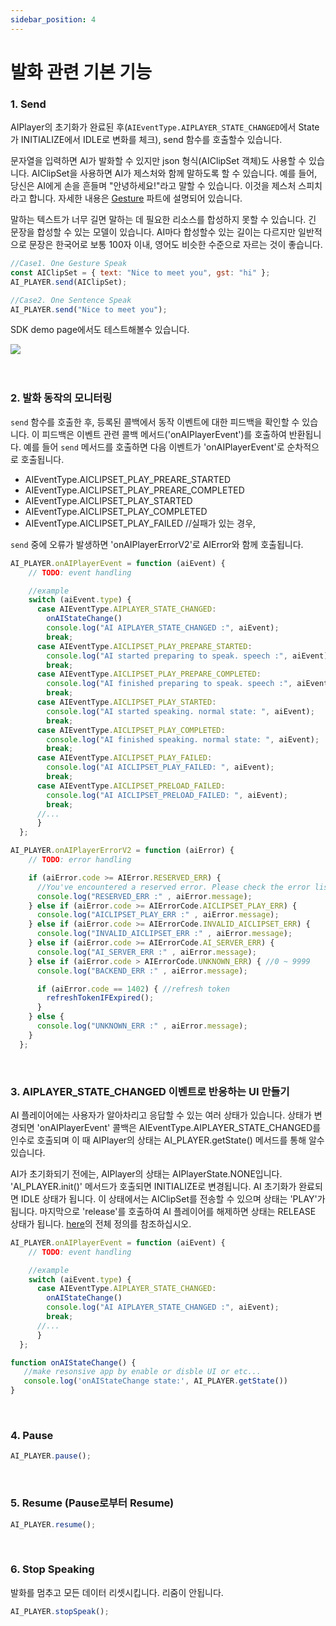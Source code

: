 ```yaml
---
sidebar_position: 4
---
```


# 발화 관련 기본 기능

### 1. Send

AIPlayer의 초기화가 완료된 후(`AIEventType.AIPLAYER_STATE_CHANGED`에서 State가 INITIALIZE에서 IDLE로 변화를 체크), send 함수를 호출할수 있습니다.

문자열을 입력하면 AI가 발화할 수 있지만 json 형식(AIClipSet 객체)도 사용할 수 있습니다. AIClipSet을 사용하면 AI가 제스처와 함께 말하도록 할 수 있습니다. 예를 들어, 당신은 AI에게 손을 흔들며 "안녕하세요!"라고 말할 수 있습니다. 이것을 제스처 스피치라고 합니다. 자세한 내용은 [Gesture](../aiplayer/advanced-features.md#1-제스처) 파트에 설명되어 있습니다.

말하는 텍스트가 너무 길면 말하는 데 필요한 리소스를 합성하지 못할 수 있습니다. 긴 문장을 합성할 수 있는 모델이 있습니다. AI마다 합성할수 있는 길이는 다르지만 일반적으로 문장은 한국어로 보통 100자 이내, 영어도 비슷한 수준으로 자르는 것이 좋습니다.

```javascript
//Case1. One Gesture Speak
const AIClipSet = { text: "Nice to meet you", gst: "hi" };
AI_PLAYER.send(AIClipSet);

//Case2. One Sentence Speak
AI_PLAYER.send("Nice to meet you");
```

SDK demo page에서도 테스트해볼수 있습니다. 

<img src="/img/aihuman/web/sdk_demo_03_r1.png" />

<br/>
<br/>
<br/>

### 2. 발화 동작의 모니터링
`send` 함수를 호출한 후, 등록된 콜백에서 동작 이벤트에 대한 피드백을 확인할 수 있습니다. 이 피드백은 이벤트 관련 콜백 메서드('onAIPlayerEvent')를 호출하여 반환됩니다. 예를 들어 `send` 메서드를 호출하면 다음 이벤트가 'onAIPlayerEvent'로 순차적으로 호출됩니다. 

- AIEventType.AICLIPSET_PLAY_PREARE_STARTED
- AIEventType.AICLIPSET_PLAY_PREARE_COMPLETED
- AIEventType.AICLIPSET_PLAY_STARTED
- AIEventType.AICLIPSET_PLAY_COMPLETED
- AIEventType.AICLIPSET_PLAY_FAILED //실패가 있는 경우,

`send` 중에 오류가 발생하면 'onAIPlayerErrorV2'로 AIError와 함께 호출됩니다.

```javascript
AI_PLAYER.onAIPlayerEvent = function (aiEvent) {
    // TODO: event handling 

    //example
    switch (aiEvent.type) {
      case AIEventType.AIPLAYER_STATE_CHANGED:
        onAIStateChange()
        console.log("AI AIPLAYER_STATE_CHANGED :", aiEvent);
        break;
      case AIEventType.AICLIPSET_PLAY_PREPARE_STARTED:
        console.log("AI started preparing to speak. speech :", aiEvent);
        break;
      case AIEventType.AICLIPSET_PLAY_PREPARE_COMPLETED:
        console.log("AI finished preparing to speak. speech :", aiEvent);
        break;
      case AIEventType.AICLIPSET_PLAY_STARTED:
        console.log("AI started speaking. normal state: ", aiEvent);
        break;
      case AIEventType.AICLIPSET_PLAY_COMPLETED:
        console.log("AI finished speaking. normal state: ", aiEvent);
        break;
      case AIEventType.AICLIPSET_PLAY_FAILED:
        console.log("AI AICLIPSET_PLAY_FAILED: ", aiEvent);
        break;
      case AIEventType.AICLIPSET_PRELOAD_FAILED:
        console.log("AI AICLIPSET_PRELOAD_FAILED: ", aiEvent);
        break;
      //...
      }
  };

AI_PLAYER.onAIPlayerErrorV2 = function (aiError) {
    // TODO: error handling

    if (aiError.code >= AIError.RESERVED_ERR) {
      //You've encountered a reserved error. Please check the error list!
      console.log("RESERVED_ERR :" , aiError.message);
    } else if (aiError.code >= AIErrorCode.AICLIPSET_PLAY_ERR) {
      console.log("AICLIPSET_PLAY_ERR :" , aiError.message);
    } else if (aiError.code >= AIErrorCode.INVALID_AICLIPSET_ERR) {
      console.log("INVALID_AICLIPSET_ERR :" , aiError.message);
    } else if (aiError.code >= AIErrorCode.AI_SERVER_ERR) {
      console.log("AI_SERVER_ERR :" , aiError.message);
    } else if (aiError.code > AIErrorCode.UNKNOWN_ERR) { //0 ~ 9999
      console.log("BACKEND_ERR :" , aiError.message);

      if (aiError.code == 1402) { //refresh token
        refreshTokenIFExpired();
      }
    } else {
      console.log("UNKNOWN_ERR :" , aiError.message);
    }
  };
```



<br/>

### 3. AIPLAYER_STATE_CHANGED 이벤트로 반응하는 UI 만들기

AI 플레이어에는 사용자가 알아차리고 응답할 수 있는 여러 상태가 있습니다. 상태가 변경되면 'onAIPlayerEvent' 콜백은 AIEventType.AIPLAYER_STATE_CHANGED를 인수로 호출되며 이 때 AIPlayer의 상태는 AI_PLAYER.getState() 메서드를 통해 알수 있습니다.

AI가 초기화되기 전에는, AIPlayer의 상태는 AIPlayerState.NONE입니다. 'AI_PLAYER.init()' 메서드가 호출되면 INITIALIZE로 변경됩니다. AI 초기화가 완료되면 IDLE 상태가 됩니다. 이 상태에서는 AIClipSet를 전송할 수 있으며 상태는 'PLAY'가 됩니다. 마지막으로 'release'를 호출하여 AI 플레이어를 해제하면 상태는 RELEASE 상태가 됩니다. [here](../apis/aiplayer-data#5-aiplayerstate)의 전체 정의를 참조하십시오.

```javascript
AI_PLAYER.onAIPlayerEvent = function (aiEvent) {
    // TODO: event handling 

    //example
    switch (aiEvent.type) {
      case AIEventType.AIPLAYER_STATE_CHANGED:
        onAIStateChange()
        console.log("AI AIPLAYER_STATE_CHANGED :", aiEvent);
        break;
      //...
      }
  };

function onAIStateChange() {
   //make resonsive app by enable or disble UI or etc...
   console.log('onAIStateChange state:', AI_PLAYER.getState())
} 
``` 


<br/>

### 4. Pause 

```javascript
AI_PLAYER.pause();
```

<br/>

### 5. Resume (Pause로부터 Resume)

```javascript
AI_PLAYER.resume();
```

<br/>

### 6. Stop Speaking

발화를 멈추고 모든 데이터 리셋시킵니다. 리줌이 안됩니다. 

```javascript
AI_PLAYER.stopSpeak();
```

<br/>
